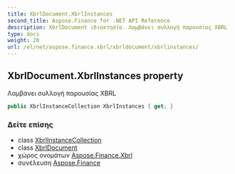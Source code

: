 ```yaml
---
title: XbrlDocument.XbrlInstances
second_title: Aspose.Finance for .NET API Reference
description: XbrlDocument ιδιοκτησία. Λαμβάνει συλλογή παρουσίας XBRL
type: docs
weight: 20
url: /el/net/aspose.finance.xbrl/xbrldocument/xbrlinstances/
---
```

## XbrlDocument.XbrlInstances property

Λαμβάνει συλλογή παρουσίας XBRL

```csharp
public XbrlInstanceCollection XbrlInstances { get; }
```

### Δείτε επίσης

* class [XbrlInstanceCollection](../../xbrlinstancecollection/)
* class [XbrlDocument](../)
* χώρος ονομάτων [Aspose.Finance.Xbrl](../../xbrldocument/)
* συνέλευση [Aspose.Finance](../../../)


